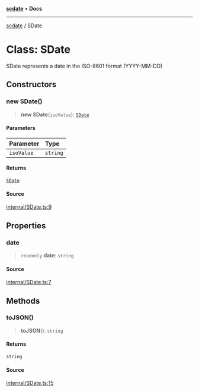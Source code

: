 [**scdate**](../README.md) • **Docs**

---

[scdate](../README.md) / SDate

# Class: SDate

SDate represents a date in the ISO-8601 format (YYYY-MM-DD)

## Constructors

### new SDate()

> **new SDate**(`isoValue`): [`SDate`](SDate.md)

#### Parameters

| Parameter  | Type     |
| :--------- | :------- |
| `isoValue` | `string` |

#### Returns

[`SDate`](SDate.md)

#### Source

[internal/SDate.ts:9](https://github.com/ericvera/scdate/blob/main/src/internal/SDate.ts#L9)

## Properties

### date

> `readonly` **date**: `string`

#### Source

[internal/SDate.ts:7](https://github.com/ericvera/scdate/blob/main/src/internal/SDate.ts#L7)

## Methods

### toJSON()

> **toJSON**(): `string`

#### Returns

`string`

#### Source

[internal/SDate.ts:15](https://github.com/ericvera/scdate/blob/main/src/internal/SDate.ts#L15)

